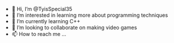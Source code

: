 - 👋 Hi, I’m @TyisSpecial35
- 👀 I’m interested in learning more about programming techniques
- 🌱 I’m currently learning C++
- 💞️ I’m looking to collaborate on making video games
- 📫 How to reach me ...

<!---
TyisSpecial35/TyisSpecial35 is a ✨ special ✨ repository because its `README.md` (this file) appears on your GitHub profile.
You can click the Preview link to take a look at your changes.
--->
